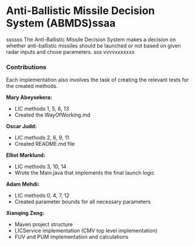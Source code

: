 # Anti-Ballistic Missile Decision System (ABMDS)ssaa
ssssss
The Anti-Ballistic Missile Decision System makes a decision on whether anti-ballistic missiles should be launched or not based on given radar inputs and chose parameters.
sss
vvvvxxxxxxx
### Contributions

Each implementation also involves the task of creating the relevant tests for the created methods.

**Mary Abeysekera:**
- LIC methods 1, 5, 8, 13
- Created the WayOfWorking.md

**Oscar Judd:**
- LIC methods 2, 6, 9, 11
- Created README.md file

**Elliot Marklund:** 
- LIC methods 3, 10, 14
- Wrote the Main.java that implements the final launch logic

**Adam Mehdi:** 
- LIC methods 0, 4, 7, 12
- Created parameter bounds for all necessary parameters

**Xianqing Zeng:** 
- Maven project structure
- LICService implementation (CMV top level implementation)
- FUV and PUM implementation and calculations
